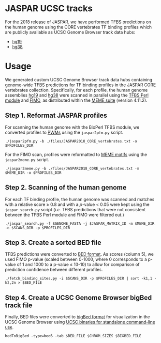 # JASPAR UCSC tracks
For the 2018 release of JASPAR, we have performed TFBS predictions on the human genome using the CORE vertebrates TF binding profiles which are publicly available as UCSC Genome Browser track data hubs:
* [hg19](http://www.google.com)
* [hg38](http://www.google.com)

# Usage
We generated custom UCSC Genome Browser track data hubs containing genome-wide TFBS predictions for TF binding profiles in the JASPAR CORE vertebrates collection. Specifically, for each profile, the human genome assemblies [hg19](http://hgdownload.soe.ucsc.edu/goldenPath/hg19/bigZips/) and [hg38](http://hgdownload.soe.ucsc.edu/goldenPath/hg38/bigZips/) were scanned in parallel using the [TFBS Perl module](http://tfbs.genereg.net) and [FIMO](http://meme-suite.org/doc/fimo.html), as distributed within the [MEME suite](http://meme-suite.org/meme-software/4.11.2/meme_4.11.2_2.tar.gz) (version 4.11.2).

## Step 1. Reformat JASPAR profiles
For scanning the human genome with the BioPerl TFBS module, we converted profiles to [PWMs](https://en.wikipedia.org/wiki/Position_weight_matrix) using the `jaspar2pfm.py` script.

`./jaspar2pfm.py -b ./files/JASPAR2018_CORE_vertebrates.txt -o $PROFILES_DIR`

For the FIMO scan, profiles were reformatted to [MEME motifs](http://meme-suite.org/doc/meme-format.html) using the `jaspar2meme.py` script.

`./jaspar2meme.py -b ./files/JASPAR2018_CORE_vertebrates.txt -m $MEME_DIR -o $PROFILES_DIR`

## Step 2. Scanning of the human genome
For each TF binding profile, the human genome was scanned and matches with a relative score ≥ 0.8 and with a <i>p</i>-value < 0.05 were kept using the `jaspar_search.py` script (<i>i.e.</i> TFBS predictions that were not consistent between the TFBS Perl module and FIMO were filtered out.)

`./jaspar_search.py -f $GENOME_FASTA -j $JASPAR_MATRIX_ID -m $MEME_DIR -o $SCANS_DIR -p $PROFILES_DIR`

## Step 3. Create a sorted BED file
TFBS predictions were converted to [BED format](https://genome.ucsc.edu/FAQ/FAQformat.html#format1). As scores (column 5), we used FIMO p-value (scaled between 0-1000, where 0 corresponds to a p-value of 1 and 1000 to a p-value ≤ 10-10) to allow for comparison of prediction confidence between different profiles.

`./fetch_binding_sites.py -i $SCANS_DIR -p $PROFILES_DIR | sort -k1,1 -k2,2n > $BED_FILE`

## Step 4. Create a UCSC Genome Browser bigBed track file
Finally, BED files were converted to [bigBed format](https://genome.ucsc.edu/FAQ/FAQformat.html#format1.5) for visualization in the UCSC Genome Browser using [UCSC binaries for standalone command-line use](http://hgdownload.cse.ucsc.edu/admin/exe/).

`bedToBigBed -type=bed6 -tab $BED_FILE $CHROM_SIZES $BIGBED_FILE`
